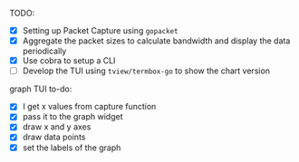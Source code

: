 TODO:

- [x] Setting up Packet Capture using `gopacket`
- [x] Aggregate the packet sizes to calculate bandwidth and display the data periodically
- [x] Use cobra to setup a CLI
- [ ] Develop the TUI using `tview/termbox-go` to show the chart version

graph TUI to-do:

- [x] I get x values from capture function
- [x] pass it to the graph widget
- [x] draw x and y axes
- [x] draw data points
- [x] set the labels of the graph
